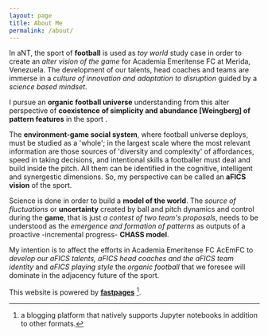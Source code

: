 ```yaml
---
layout: page
title: About Me
permalink: /about/
---
```

In aNT, the sport of **football** is used as *toy world* study case in order to create an *alter vision of the game* for Academia Emeritense FC at Merida, Venezuela. The development of our talents, head coaches and teams are immerse in a *culture of innovation and adaptation to disruption* guided by a *science based mindset*. 

I pursue an **organic football universe** understanding from this alter perspective of **coexistence of simplicity and abundance [Weingberg] of pattern features** in the sport .

The **environment-game social system**, where football universe deploys, must be studied as a 'whole'; in the largest scale where the most relevant information are those sources of 'diversity and complexity' of affordances, speed in taking decisions, and intentional skills a footballer must deal and build inside the pitch. All them can be identified in the cognitive, intelligent and synergestic dimensions. So, my perspective can be called an **aFICS vision** of the sport.

Science is done in order to build a **model of the world**. The *source of fluctuations* or **uncertainty** created by ball and pitch dynamics and control during the **game**, that is just *a contest of two team's proposals*, needs to be understood as the *emergence and formation of patterns* as outputs of a proactive -incremental progress- **CHASS model**.

My intention is to affect the efforts in Academia Emeritense FC AcEmFC to *develop our aFICS talents, aFICS head coaches and the aFICS team identity* and *aFICS playing style* the *organic football* that we foresee will dominate in the adjacency future of the sport.

This website is powered by **[fastpages](https://github.com/fastai/fastpages)** [^1].



[^1]:a blogging platform that natively supports Jupyter notebooks in addition to other formats.
